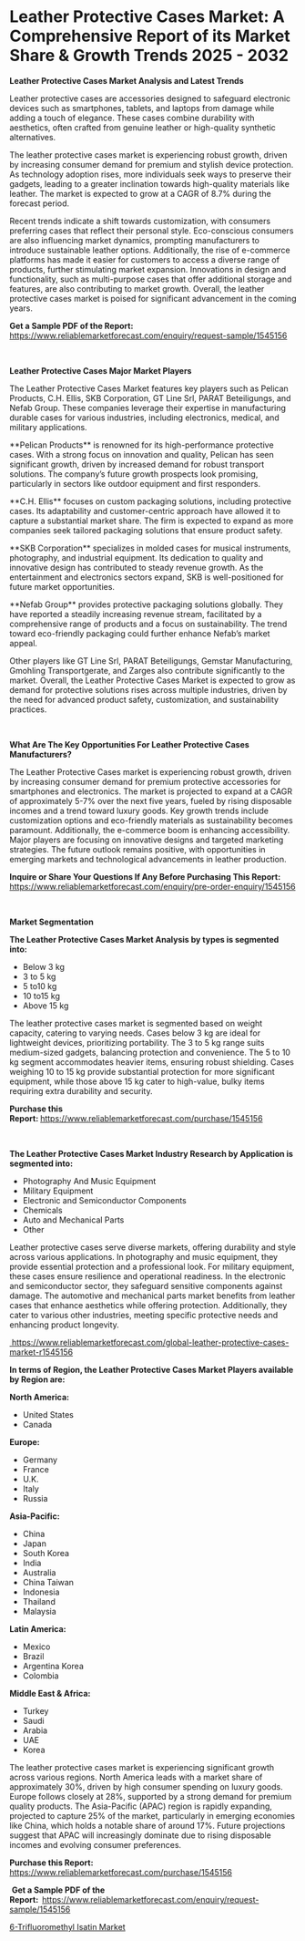 <p><h1>Leather Protective Cases Market: A Comprehensive Report of its Market Share & Growth Trends 2025 - 2032</h1></p><p><strong>Leather Protective Cases Market Analysis and Latest Trends</strong></p>
<p><p>Leather protective cases are accessories designed to safeguard electronic devices such as smartphones, tablets, and laptops from damage while adding a touch of elegance. These cases combine durability with aesthetics, often crafted from genuine leather or high-quality synthetic alternatives. </p><p>The leather protective cases market is experiencing robust growth, driven by increasing consumer demand for premium and stylish device protection. As technology adoption rises, more individuals seek ways to preserve their gadgets, leading to a greater inclination towards high-quality materials like leather. The market is expected to grow at a CAGR of 8.7% during the forecast period. </p><p>Recent trends indicate a shift towards customization, with consumers preferring cases that reflect their personal style. Eco-conscious consumers are also influencing market dynamics, prompting manufacturers to introduce sustainable leather options. Additionally, the rise of e-commerce platforms has made it easier for customers to access a diverse range of products, further stimulating market expansion. Innovations in design and functionality, such as multi-purpose cases that offer additional storage and features, are also contributing to market growth. Overall, the leather protective cases market is poised for significant advancement in the coming years.</p></p>
<p><strong>Get a Sample PDF of the Report:&nbsp;</strong> <a href="https://www.reliablemarketforecast.com/enquiry/request-sample/1545156?utm_campaign=2230&utm_medium=2&utm_source=Github&utm_content=ia&utm_term=02022025&utm_id=leather-protective-cases">https://www.reliablemarketforecast.com/enquiry/request-sample/1545156</a></p>
<p>&nbsp;</p>
<p><strong>Leather Protective Cases Major Market Players</strong></p>
<p><p>The Leather Protective Cases Market features key players such as Pelican Products, C.H. Ellis, SKB Corporation, GT Line Srl, PARAT Beteiligungs, and Nefab Group. These companies leverage their expertise in manufacturing durable cases for various industries, including electronics, medical, and military applications.</p><p>**Pelican Products** is renowned for its high-performance protective cases. With a strong focus on innovation and quality, Pelican has seen significant growth, driven by increased demand for robust transport solutions. The company’s future growth prospects look promising, particularly in sectors like outdoor equipment and first responders.</p><p>**C.H. Ellis** focuses on custom packaging solutions, including protective cases. Its adaptability and customer-centric approach have allowed it to capture a substantial market share. The firm is expected to expand as more companies seek tailored packaging solutions that ensure product safety.</p><p>**SKB Corporation** specializes in molded cases for musical instruments, photography, and industrial equipment. Its dedication to quality and innovative design has contributed to steady revenue growth. As the entertainment and electronics sectors expand, SKB is well-positioned for future market opportunities.</p><p>**Nefab Group** provides protective packaging solutions globally. They have reported a steadily increasing revenue stream, facilitated by a comprehensive range of products and a focus on sustainability. The trend toward eco-friendly packaging could further enhance Nefab’s market appeal.</p><p>Other players like GT Line Srl, PARAT Beteiligungs, Gemstar Manufacturing, Gmohling Transportgerate, and Zarges also contribute significantly to the market. Overall, the Leather Protective Cases Market is expected to grow as demand for protective solutions rises across multiple industries, driven by the need for advanced product safety, customization, and sustainability practices.</p></p>
<p>&nbsp;</p>
<p><strong>What Are The Key Opportunities For Leather Protective Cases Manufacturers?</strong></p>
<p><p>The Leather Protective Cases market is experiencing robust growth, driven by increasing consumer demand for premium protective accessories for smartphones and electronics. The market is projected to expand at a CAGR of approximately 5-7% over the next five years, fueled by rising disposable incomes and a trend toward luxury goods. Key growth trends include customization options and eco-friendly materials as sustainability becomes paramount. Additionally, the e-commerce boom is enhancing accessibility. Major players are focusing on innovative designs and targeted marketing strategies. The future outlook remains positive, with opportunities in emerging markets and technological advancements in leather production.</p></p>
<p><strong>Inquire or Share Your Questions If Any Before Purchasing This Report:</strong> <a href="https://www.reliablemarketforecast.com/enquiry/pre-order-enquiry/1545156?utm_campaign=2230&utm_medium=2&utm_source=Github&utm_content=ia&utm_term=02022025&utm_id=leather-protective-cases">https://www.reliablemarketforecast.com/enquiry/pre-order-enquiry/1545156</a></p>
<p>&nbsp;</p>
<p><strong>Market Segmentation</strong></p>
<p><strong>The Leather Protective Cases Market Analysis by types is segmented into:</strong></p>
<p><ul><li>Below 3 kg</li><li>3 to 5 kg</li><li>5 to10 kg</li><li>10 to15 kg</li><li>Above 15 kg</li></ul></p>
<p><p>The leather protective cases market is segmented based on weight capacity, catering to varying needs. Cases below 3 kg are ideal for lightweight devices, prioritizing portability. The 3 to 5 kg range suits medium-sized gadgets, balancing protection and convenience. The 5 to 10 kg segment accommodates heavier items, ensuring robust shielding. Cases weighing 10 to 15 kg provide substantial protection for more significant equipment, while those above 15 kg cater to high-value, bulky items requiring extra durability and security.</p></p>
<p><strong>Purchase this Report:&nbsp;</strong><a href="https://www.reliablemarketforecast.com/purchase/1545156?utm_campaign=2230&utm_medium=2&utm_source=Github&utm_content=ia&utm_term=02022025&utm_id=leather-protective-cases">https://www.reliablemarketforecast.com/purchase/1545156</a></p>
<p>&nbsp;</p>
<p><strong>The Leather Protective Cases Market Industry Research by Application is segmented into:</strong></p>
<p><ul><li>Photography And Music Equipment</li><li>Military Equipment</li><li>Electronic and Semiconductor Components</li><li>Chemicals</li><li>Auto and Mechanical Parts</li><li>Other</li></ul></p>
<p><p>Leather protective cases serve diverse markets, offering durability and style across various applications. In photography and music equipment, they provide essential protection and a professional look. For military equipment, these cases ensure resilience and operational readiness. In the electronic and semiconductor sector, they safeguard sensitive components against damage. The automotive and mechanical parts market benefits from leather cases that enhance aesthetics while offering protection. Additionally, they cater to various other industries, meeting specific protective needs and enhancing product longevity.</p></p>
<p><a href="https://www.reliablemarketforecast.com/global-leather-protective-cases-market-r1545156?utm_campaign=2230&utm_medium=2&utm_source=Github&utm_content=ia&utm_term=02022025&utm_id=leather-protective-cases">&nbsp;https://www.reliablemarketforecast.com/global-leather-protective-cases-market-r1545156</a></p>
<p><strong>In terms of Region, the Leather Protective Cases Market Players available by Region are:</strong></p>
<p>
    <p> <strong> North America: </strong>
        <ul>
            <li>United States</li>
            <li>Canada</li>
        </ul>
        </p> 
    <p> <strong> Europe: </strong>
        <ul>
            <li>Germany</li>
            <li>France</li>
            <li>U.K.</li>
            <li>Italy</li>
            <li>Russia</li>
        </ul>
        </p> 
    <p> <strong> Asia-Pacific: </strong>
        <ul>
            <li>China</li>
            <li>Japan</li>
            <li>South Korea</li>
            <li>India</li>
            <li>Australia</li>
            <li>China Taiwan</li>
            <li>Indonesia</li>
            <li>Thailand</li>
            <li>Malaysia</li>
        </ul>
        </p> 
    <p> <strong> Latin America: </strong>
        <ul>
            <li>Mexico</li>
            <li>Brazil</li>
            <li>Argentina Korea</li>
            <li>Colombia</li>
        </ul>
        </p> 
    <p> <strong> Middle East & Africa: </strong>
        <ul>
            <li>Turkey</li>
            <li>Saudi</li>
            <li>Arabia</li>
            <li>UAE</li>
            <li>Korea</li>
        </ul>
    </p>
    </p>
<p><p>The leather protective cases market is experiencing significant growth across various regions. North America leads with a market share of approximately 30%, driven by high consumer spending on luxury goods. Europe follows closely at 28%, supported by a strong demand for premium quality products. The Asia-Pacific (APAC) region is rapidly expanding, projected to capture 25% of the market, particularly in emerging economies like China, which holds a notable share of around 17%. Future projections suggest that APAC will increasingly dominate due to rising disposable incomes and evolving consumer preferences.</p></p>
<p><strong>Purchase this Report: </strong><a href="https://www.reliablemarketforecast.com/purchase/1545156?utm_campaign=2230&utm_medium=2&utm_source=Github&utm_content=ia&utm_term=02022025&utm_id=leather-protective-cases">https://www.reliablemarketforecast.com/purchase/1545156</a></p>
<p>&nbsp;<strong>Get a Sample PDF of the Report:&nbsp;&nbsp;</strong><a href="https://www.reliablemarketforecast.com/enquiry/request-sample/1545156?utm_campaign=2230&utm_medium=2&utm_source=Github&utm_content=ia&utm_term=02022025&utm_id=leather-protective-cases">https://www.reliablemarketforecast.com/enquiry/request-sample/1545156</a></p>
<p><strong></strong></p>
<p><p><a href="https://github.com/risingtrista99259/Market-Research-Report-List-1/blob/main/6-trifluoromethyl-isatin-market.md?utm_campaign=2230&utm_medium=2&utm_source=Github&utm_content=ia&utm_term=02022025&utm_id=leather-protective-cases">6-Trifluoromethyl Isatin Market</a></p></p>